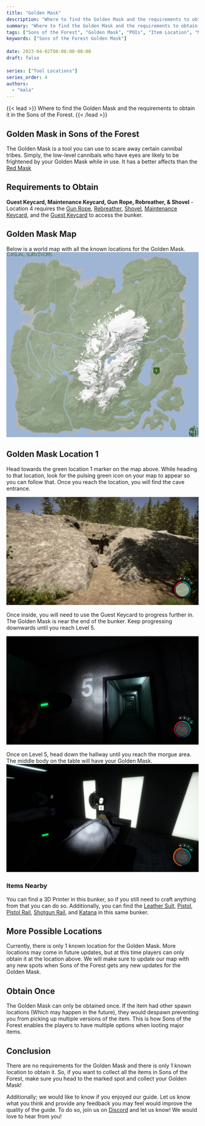 ```yaml
---
title: "Golden Mask"
description: "Where to find the Golden Mask and the requirements to obtain it in the Sons of the Forest."
summary: "Where to find the Golden Mask and the requirements to obtain it. Click here to learn more about it!"
tags: ["Sons of the Forest", "Golden Mask", "POIs", "Item Location", "Map"]
keywords: ["Sons of the Forest Golden Mask"]

date: 2023-04-02T08:08:08-08:00
draft: false

series: ["Tool Locations"]
series_order: 4
authors:
  - "mala"
---
```


{{< lead >}}
Where to find the Golden Mask and the requirements to obtain it in the Sons of the Forest.
{{< /lead >}}

## Golden Mask in Sons of the Forest
The Golden Mask is a tool you can use to scare away certain cannibal tribes. Simply, the low-level cannibals who have eyes are likely to be frightened by your Golden Mask while in use. It has a better affects than the [Red Mask](/sons-of-the-forest/guides/red-mask/)

## Requirements to Obtain
**Guest Keycard, Maintenance Keycard, Gun Rope, Rebreather, & Shovel** - Location 4 requires the [Gun Rope](/sons-of-the-forest/guides/rope-gun/), [Rebreather](/sons-of-the-forest/guides/rebreather/), [Shovel](/sons-of-the-forest/guides/shovel/), [Maintenance Keycard](/sons-of-the-forest/guides/maintenance-keycard/), and the [Guest Keycard](/sons-of-the-forest/guides/guest-keycard/) to access the bunker.

## Golden Mask Map
Below is a world map with all the known locations for the Golden Mask.
![Sons of the Forest Golden Mask Location](img/map.webp)

## Golden Mask Location 1
Head towards the green location 1 marker on the map above. While heading to that location, look for the pulsing green icon on your map to appear so you can follow that. Once you reach the location, you will find the cave entrance.

![Sons of the Forest Golden Mask Location 1 Cave Entrance](img/cave_entrance.webp)

Once inside, you will need to use the Guest Keycard to progress further in. The Golden Mask is near the end of the bunker. Keep progressing downwards until you reach Level 5.

![Sons of the Forest Golden Mask Location 1 Level 5](img/level5.webp)

Once on Level 5, head down the hallway until you reach the morgue area. The middle body on the table will have your Golden Mask.
![Sons of the Forest Golden Mask on Body](featured.webp)

### Items Nearby
You can find a 3D Printer in this bunker, so if you still need to craft anything from that you can do so. Additionally, you can find the [Leather Suit](/sons-of-the-forest/guides/leather-suit/), [Pistol](/sons-of-the-forest/guides/pistol/), [Pistol Rail](/sons-of-the-forest/guides/pistol-rail/), [Shotgun Rail](/sons-of-the-forest/guides/shotgun-rail/), and [Katana](/sons-of-the-forest/guides/katana/) in this same bunker.

## More Possible Locations
Currently, there is only 1 known location for the Golden Mask. More locations may come in future updates, but at this time players can only obtain it at the location above.
We will make sure to update our map with any new spots when Sons of the Forest gets any new updates for the Golden Mask.

## Obtain Once
The Golden Mask can only be obtained once. If the item had other spawn locations (Which may happen in the future), they would despawn preventing you from picking up multiple versions of the item. This is how Sons of the Forest enables the players to have multiple options when looting major items. 

## Conclusion
There are no requirements for the Golden Mask and there is only 1 known location to obtain it. So, if you want to collect all the items in Sons of the Forest, make sure you head to the marked spot and collect your Golden Mask!

Additionally; we would like to know if you enjoyed our guide. Let us know what you think and provide any feedback you may feel would improve the quality of the guide. To do so, join us on [Discord](https://discord.gg/ZXp93XsKnN) and let us know! We would love to hear from you! 